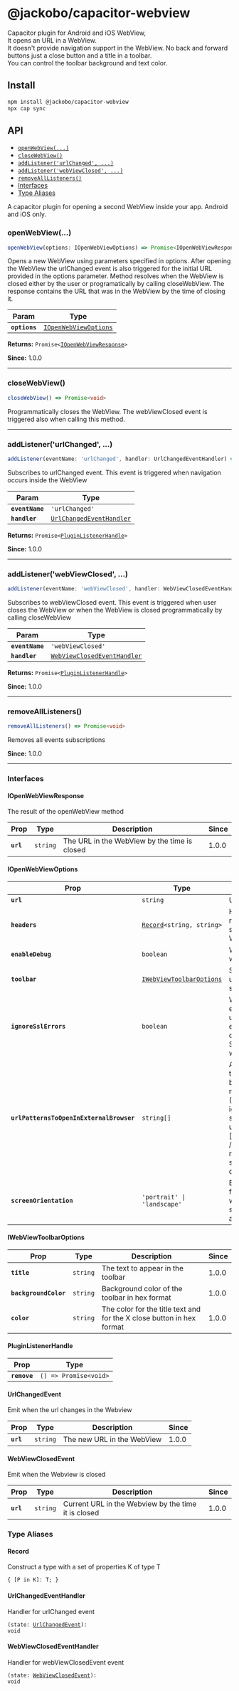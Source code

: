 # @jackobo/capacitor-webview

Capacitor plugin for Android and iOS WebView,  
It opens an URL in a WebView.  
It doesn't provide navigation support in the WebView. No back and forward buttons just a close button and a title in a toolbar.  
You can control the toolbar background and text color.    

## Install

```bash
npm install @jackobo/capacitor-webview
npx cap sync
```

## API

<docgen-index>

* [`openWebView(...)`](#openwebview)
* [`closeWebView()`](#closewebview)
* [`addListener('urlChanged', ...)`](#addlistenerurlchanged-)
* [`addListener('webViewClosed', ...)`](#addlistenerwebviewclosed-)
* [`removeAllListeners()`](#removealllisteners)
* [Interfaces](#interfaces)
* [Type Aliases](#type-aliases)

</docgen-index>

<docgen-api>
<!--Update the source file JSDoc comments and rerun docgen to update the docs below-->

A capacitor plugin for opening a second WebView inside your app.
Android and iOS only.

### openWebView(...)

```typescript
openWebView(options: IOpenWebViewOptions) => Promise<IOpenWebViewResponse>
```

Opens a new WebView using parameters specified in options.
After opening the WebView the urlChanged event is also triggered for the initial URL provided in the options parameter.
Method resolves when the WebView is closed either by the user or programatically by calling closeWebView.
The response contains the URL that was in the WebView by the time of closing it.

| Param         | Type                                                                |
| ------------- | ------------------------------------------------------------------- |
| **`options`** | <code><a href="#iopenwebviewoptions">IOpenWebViewOptions</a></code> |

**Returns:** <code>Promise&lt;<a href="#iopenwebviewresponse">IOpenWebViewResponse</a>&gt;</code>

**Since:** 1.0.0

--------------------


### closeWebView()

```typescript
closeWebView() => Promise<void>
```

Programmatically closes the WebView. The webViewClosed event is triggered also when calling this method.

--------------------


### addListener('urlChanged', ...)

```typescript
addListener(eventName: 'urlChanged', handler: UrlChangedEventHandler) => Promise<PluginListenerHandle>
```

Subscribes to urlChanged event.
This event is triggered when navigation occurs inside the WebView

| Param           | Type                                                                      |
| --------------- | ------------------------------------------------------------------------- |
| **`eventName`** | <code>'urlChanged'</code>                                                 |
| **`handler`**   | <code><a href="#urlchangedeventhandler">UrlChangedEventHandler</a></code> |

**Returns:** <code>Promise&lt;<a href="#pluginlistenerhandle">PluginListenerHandle</a>&gt;</code>

**Since:** 1.0.0

--------------------


### addListener('webViewClosed', ...)

```typescript
addListener(eventName: 'webViewClosed', handler: WebViewClosedEventHandler) => Promise<PluginListenerHandle>
```

Subscribes to webViewClosed event.
This event is triggered when user closes the WebView or when the WebView is closed programmatically by calling closeWebView

| Param           | Type                                                                            |
| --------------- | ------------------------------------------------------------------------------- |
| **`eventName`** | <code>'webViewClosed'</code>                                                    |
| **`handler`**   | <code><a href="#webviewclosedeventhandler">WebViewClosedEventHandler</a></code> |

**Returns:** <code>Promise&lt;<a href="#pluginlistenerhandle">PluginListenerHandle</a>&gt;</code>

**Since:** 1.0.0

--------------------


### removeAllListeners()

```typescript
removeAllListeners() => Promise<void>
```

Removes all events subscriptions

**Since:** 1.0.0

--------------------


### Interfaces


#### IOpenWebViewResponse

The result of the openWebView method

| Prop      | Type                | Description                                  | Since |
| --------- | ------------------- | -------------------------------------------- | ----- |
| **`url`** | <code>string</code> | The URL in the WebView by the time is closed | 1.0.0 |


#### IOpenWebViewOptions

| Prop                                     | Type                                                                      | Description                                                                                                                                                                                                                                                                                                                                                                                                                            | Default            | Since |
| ---------------------------------------- | ------------------------------------------------------------------------- | -------------------------------------------------------------------------------------------------------------------------------------------------------------------------------------------------------------------------------------------------------------------------------------------------------------------------------------------------------------------------------------------------------------------------------------- | ------------------ | ----- |
| **`url`**                                | <code>string</code>                                                       | URL to load in the Webview                                                                                                                                                                                                                                                                                                                                                                                                             |                    | 1.0.0 |
| **`headers`**                            | <code><a href="#record">Record</a>&lt;string, string&gt;</code>           | Headers to be appended to the initial request. These are not used for subsequent navigation inside the WebView.                                                                                                                                                                                                                                                                                                                        |                    | 1.0.0 |
| **`enableDebug`**                        | <code>boolean</code>                                                      | Whether to enable debug on the webview (iOS only)                                                                                                                                                                                                                                                                                                                                                                                      | <code>false</code> | 1.0.0 |
| **`toolbar`**                            | <code><a href="#iwebviewtoolbaroptions">IWebViewToolbarOptions</a></code> | Specify toolbar options. If null or undefined the toolbar will not be shown                                                                                                                                                                                                                                                                                                                                                            |                    | 1.0.0 |
| **`ignoreSslErrors`**                    | <code>boolean</code>                                                      | When set to true will disable the SSL errors (Android only) It should be used only for testing purpose in test environments if you encounter certificates issues Only SSL_UNTRUSTED errors are ignored when this property is set to true                                                                                                                                                                                               | <code>false</code> | 1.0.0 |
| **`urlPatternsToOpenInExternalBrowser`** | <code>string[]</code>                                                     | An array of partial matching URLs that will be open in the system browser when an open in new tab request happens inside the webview. (Android only) This property is ignored when navigation is a server side redirect. Example: urlPatternsToOpenInExternalBrowser: ['/cookies-policy', '/privacy-notice'] // Any URL navigation with open in new tab that contains any of these segments will be open in the device default browser |                    | 1.0.7 |
| **`screenOrientation`**                  | <code>'portrait' \| 'landscape'</code>                                    | Enforce a specific screen orientation for the activity that contains the webview (Android only) If not specified it will allow both portrait and landscape screen orientations                                                                                                                                                                                                                                                         |                    | 1.0.9 |


#### IWebViewToolbarOptions

| Prop                  | Type                | Description                                                           | Since |
| --------------------- | ------------------- | --------------------------------------------------------------------- | ----- |
| **`title`**           | <code>string</code> | The text to appear in the toolbar                                     | 1.0.0 |
| **`backgroundColor`** | <code>string</code> | Background color of the toolbar in hex format                         | 1.0.0 |
| **`color`**           | <code>string</code> | The color for the title text and for the X close button in hex format | 1.0.0 |


#### PluginListenerHandle

| Prop         | Type                                      |
| ------------ | ----------------------------------------- |
| **`remove`** | <code>() =&gt; Promise&lt;void&gt;</code> |


#### UrlChangedEvent

Emit when the url changes in the Webview

| Prop      | Type                | Description                | Since |
| --------- | ------------------- | -------------------------- | ----- |
| **`url`** | <code>string</code> | The new URL in the WebView | 1.0.0 |


#### WebViewClosedEvent

Emit when the Webview is closed

| Prop      | Type                | Description                                         | Since |
| --------- | ------------------- | --------------------------------------------------- | ----- |
| **`url`** | <code>string</code> | Current URL in the Webview by the time it is closed | 1.0.0 |


### Type Aliases


#### Record

Construct a type with a set of properties K of type T

<code>{ [P in K]: T; }</code>


#### UrlChangedEventHandler

Handler for urlChanged event

<code>(state: <a href="#urlchangedevent">UrlChangedEvent</a>): void</code>


#### WebViewClosedEventHandler

Handler for webViewClosedEvent event

<code>(state: <a href="#webviewclosedevent">WebViewClosedEvent</a>): void</code>

</docgen-api>
